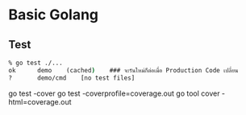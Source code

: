 # Basic Golang

## Test

```cmd
% go test ./...
ok  	demo	(cached)    ### จะรันใหม่ก็ต่อเมื่อ Production Code เปลี่ยน
?   	demo/cmd	[no test files]
```

go test -cover
go test -coverprofile=coverage.out
go tool cover -html=coverage.out
